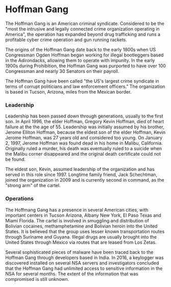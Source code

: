 # Hoffman Gang

The Hoffman Gang is an American criminal syndicate. Considered to be the "most the intrusive and legally connected crime organization operating in America", the operation has expanded beyond drug trafficking and runs a profitable cyber crime operation and gun running rackets.

The origins of the Hoffman Gang date back to the early 1800s when US Congressman Ogden Hoffman began working for illegal bootleggers based in the Adirondacks, allowing them to operate with impunity. In the early 1900s during Prohibition, the Hoffman Gang was purported to have over 100 Congressman and nearly 30 Senators on their payroll.

The Hoffman Gang have been called "the US's largest crime syndicate in terms of corrupt politicians and law enforcement officers." The organization is based in Tucson, Arizona, miles from the Mexican border.

### Leadership

Leadership has been passed down through generations, usually to the first son. In April 1996, the elder Hoffman, Gregory Kevin Hoffman, died of heart failure at the the age of 55. Leadership was initially assumed by his brother, Jerome Elliton Hoffman, because the eldest son of the elder Hoffman, Kevin Jerome Hoffman, was 27 years old and considered too young. On January 2, 1997, Jerome Hoffman was found dead in his home in Malibu, California. Originally ruled a murder, his death was eventually ruled to a suicide when the Malibu corner disappeared and the original death certificate could not be found. 

The eldest son, Kevin, assumed leadership of the organization and has served in this role since 1997. Longtime family friend, Jack Schechtman, joined the organization in 2009 and is currently second in command, as the "strong arm" of the cartel. 

### Operations

The Hoffmang Gang has a presence in several American cities, with important centers in Tucson Arizona, Albany New York, El Paso Texas and Miami Florida. The cartel is involved in smuggling and distribution of Bolivian cocaines, methamphetamine and Bolivian heroin into the United States. It is believed that the group uses lesser known transportation routes through Suriname and Guyana. Illegal drugs are usually brought into the United States through Mexico via routes that are leased from Los Zetas.

Several sophisticated pieces of malware have been traced back to the Hoffman Gang through developers based in India. In 2016, a keylogger was discovered installed on several NSA servers and investigators concluded that the Hoffman Gang had unlimited access to sensitive information in the NSA for several months. The extent of the information that was compromised is still unknown.
